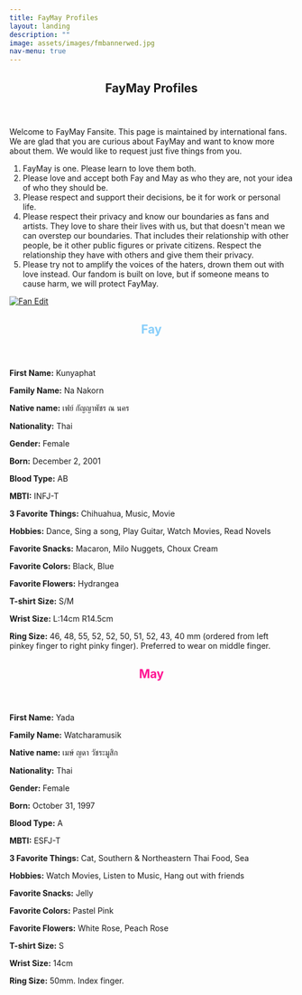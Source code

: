 ```yaml
---
title: FayMay Profiles
layout: landing
description: ""
image: assets/images/fmbannerwed.jpg
nav-menu: true
---
```


<!-- Main -->
<div id="main">
    <section id="one">
        <div class="inner">
            <header class="major">
                <h2>FayMay Profiles</h2>
            </header>
            <p>Welcome to FayMay Fansite. This page is maintained by international fans. We are glad that you are curious about FayMay and want to know more about them. We would like to request just five things from you.</p>
            <ol>
                <li>FayMay is one. Please learn to love them both.</li>
                <li>Please love and accept both Fay and May as who they are, not your idea of who they should be.</li>
                <li>Please respect and support their decisions, be it for work or personal life.</li>
                <li>Please respect their privacy and know our boundaries as fans and artists. They love to share their lives with us, but that doesn't mean we can overstep our boundaries. That includes their relationship with other people, be it other public figures or private citizens. Respect the relationship they have with others and give them their privacy.</li>
                <li>Please try not to amplify the voices of the haters, drown them out with love instead. Our fandom is built on love, but if someone means to cause harm, we will protect FayMay.</li>
            </ol>
        </div>
    </section>
    <section>
		<a href="generic.html" class="image">
			<img src="{{ 'assets/images/fmprofileimg.jpeg' | relative_url }}" alt="Fan Edit" data-position="top center"  >
		</a>
		<div class="content">
			<div class="inner">
				<header class="major" style="color: #87CEFA;">
					<h2>Fay</h2>
				</header>
				<p><strong>First Name:</strong> Kunyaphat</p>
                <p><strong>Family Name:</strong> Na Nakorn</p>
                <p><strong>Native name:</strong> เฟย์ กัญญาพัชร ณ นคร</p>
                <p><strong>Nationality:</strong> Thai</p>
                <p><strong>Gender:</strong> Female</p>
                <p><strong>Born:</strong> December 2, 2001</p>
                <p><strong>Blood Type:</strong> AB</p>
                <p><strong>MBTI:</strong> INFJ-T</p>
                <p><strong>3 Favorite Things:</strong> Chihuahua, Music, Movie</p>
                <p><strong>Hobbies:</strong> Dance, Sing a song, Play Guitar, Watch Movies, Read Novels</p>
                <p><strong>Favorite Snacks:</strong> Macaron, Milo Nuggets, Choux Cream</p>
                <p><strong>Favorite Colors:</strong> Black, Blue</p>
                <p><strong>Favorite Flowers:</strong> Hydrangea</p>
                <p><strong>T-shirt Size:</strong> S/M</p>
                <p><strong>Wrist Size:</strong> L:14cm R14.5cm</p>
                <p><strong>Ring Size:</strong> 46, 48, 55, 52, 52, 50, 51, 52, 43, 40 mm (ordered from left pinkey finger to right pinky finger). Preferred to wear on middle finger.</p>
                <header class="major" style="color: #FF1493;">
					<h2>May</h2>
				</header>
				<p><strong>First Name:</strong> Yada</p>
                <p><strong>Family Name:</strong> Watcharamusik</p>
                <p><strong>Native name:</strong> เมษ์ ญดา วัชระมูสิก</p>
                <p><strong>Nationality:</strong> Thai</p>
                <p><strong>Gender:</strong> Female</p>
                <p><strong>Born:</strong> October 31, 1997</p>
                <p><strong>Blood Type:</strong> A</p>
                <p><strong>MBTI:</strong> ESFJ-T</p>
                <p><strong>3 Favorite Things:</strong> Cat, Southern & Northeastern Thai Food, Sea</p>
                <p><strong>Hobbies:</strong> Watch Movies, Listen to Music, Hang out with friends</p>
                <p><strong>Favorite Snacks:</strong> Jelly</p>
                <p><strong>Favorite Colors:</strong> Pastel Pink</p>
                <p><strong>Favorite Flowers:</strong> White Rose, Peach Rose</p>
                <p><strong>T-shirt Size:</strong> S</p>
                <p><strong>Wrist Size:</strong> 14cm</p>
                <p><strong>Ring Size:</strong> 50mm. Index finger.</p>
			</div>
		</div>
	</section>
</div>
